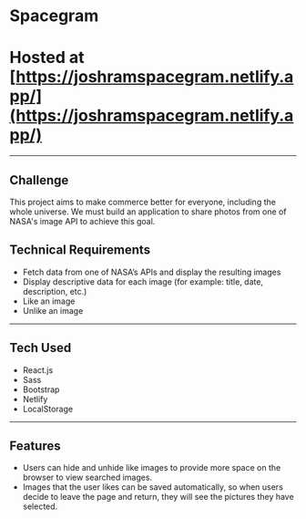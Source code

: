 # Spacegram

# Hosted at [https://joshramspacegram.netlify.app/](https://joshramspacegram.netlify.app/)
---
## Challenge
This project aims to make commerce better for everyone, including the whole universe. We must build an application to share photos from one of NASA's image API to achieve this goal.

## Technical Requirements
- Fetch data from one of NASA’s APIs and display the resulting images
- Display descriptive data for each image (for example: title, date, description, etc.)
- Like an image
- Unlike an image

---

## Tech Used
- React.js
- Sass
- Bootstrap
- Netlify
- LocalStorage

---

## Features
- Users can hide and unhide like images to provide more space on the browser to view searched images.
- Images that the user likes can be saved automatically, so when users decide to leave the page and return, they will see the pictures they have selected.


